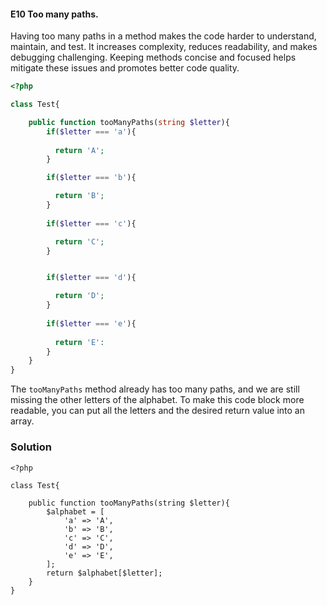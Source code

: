 #### E10 Too many paths. 


Having too many paths in a method makes the code harder to understand, maintain, and test. It increases complexity, reduces readability, and makes debugging challenging. Keeping methods concise and focused helps mitigate these issues and promotes better code quality.

```php 
<?php 

class Test{

    public function tooManyPaths(string $letter){
        if($letter === 'a'){
            
          return 'A';
        }

        if($letter === 'b'){

          return 'B';
        }
       
        if($letter === 'c'){

          return 'C';
        }


        if($letter === 'd'){

          return 'D';
        }
        
        if($letter === 'e'){
  
          return 'E':
        }
    }
}
```
The `tooManyPaths` method already has too many paths, and we are still missing the other letters of the alphabet. To make this code block more readable, you can put all the letters and the desired return value into an array. 

### Solution 

```
<?php 

class Test{
    
    public function tooManyPaths(string $letter){
        $alphabet = [
            'a' => 'A',
            'b' => 'B',
            'c' => 'C',
            'd' => 'D',
            'e' => 'E',
        ];
        return $alphabet[$letter];
    }
}
```


